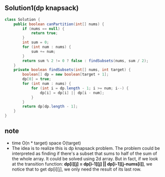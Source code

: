 ## Solution1(dp knapsack)
``` java
class Solution {
    public boolean canPartition(int[] nums) {
        if (nums == null) {
            return true;
        }
        int sum = 0;
        for (int num : nums) {
            sum += num;
        }
        return sum % 2 != 0 ? false : findSubsets(nums, sum / 2);
    }
    private boolean findSubsets(int[] nums, int target) {
        boolean[] dp = new boolean[target + 1];
        dp[0] = true; 
        for (int num : nums) {
            for (int i = dp.length - 1; i >= num; i--) {
                dp[i] = dp[i] || dp[i - num];
            }
        }
        return dp[dp.length - 1];
    }
}
```

## note 
* time O(n * target) space O(target)
* The idea is to realize this is dp knapsack problem. The problem could be interpreted as finding if there's a subset that sums
to half of the sum of the whole array. It could be solved using 2d array. But in fact, if we look at the transition function:
<strong>dp[i][j] = dp[i-1][j] || dp[i-1][j-nums[i]]</strong>, we notice that to get dp[i][j], we only need the result of its last
row. 
